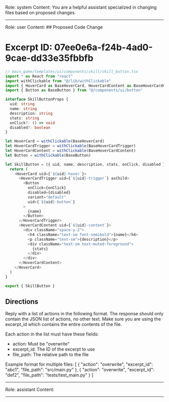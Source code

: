 Role: system
Content: You are a helpful assistant specialized in changing files based on proposed changes.
__________________
Role: user
Content: ## Proposed Code Change
# Excerpt ID: 07ee0e6a-f24b-4ad0-9cae-dd33e35fbbfb
```typescript
// main_game/templates/ui/components/skill/skill_button.tsx
import * as React from "react"
import withClickable from "@/lib/withClickable"
import { HoverCard as BaseHoverCard, HoverCardContent as BaseHoverCardContent, HoverCardTrigger as BaseHoverCardTrigger } from "@/components/ui/hover-card"
import { Button as BaseButton } from "@/components/ui/button"

interface SkillButtonProps {
  uid: string
  name: string
  description: string
  stats: string
  onClick?: () => void
  disabled?: boolean
}

let HoverCard = withClickable(BaseHoverCard)
let HoverCardTrigger = withClickable(BaseHoverCardTrigger)
let HoverCardContent = withClickable(BaseHoverCardContent)
let Button = withClickable(BaseButton)

let SkillButton = ({ uid, name, description, stats, onClick, disabled }: SkillButtonProps) => {
  return (
    <HoverCard uid={`${uid}-hover`}>
      <HoverCardTrigger uid={`${uid}-trigger`} asChild>
        <Button 
          onClick={onClick}
          disabled={disabled}
          variant="default"
          uid={`${uid}-button`}
        >
          {name}
        </Button>
      </HoverCardTrigger>
      <HoverCardContent uid={`${uid}-content`}>
        <div className="space-y-2">
          <h4 className="text-sm font-semibold">{name}</h4>
          <p className="text-sm">{description}</p>
          <div className="text-sm text-muted-foreground">
            {stats}
          </div>
        </div>
      </HoverCardContent>
    </HoverCard>
  )
}

export { SkillButton }
```

## Directions
Reply with a list of actions in the following format. The response should only contain the JSON list of actions, no other text.
Make sure you are using the excerpt_id which contains the entire contents of the file.

Each action in the list must have these fields:
- action: Must be "overwrite"
- excerpt_id: The ID of the excerpt to use
- file_path: The relative path to the file

Example format for multiple files:
[
    {
        "action": "overwrite",
        "excerpt_id": "abc1",
        "file_path": "src/main.py"
    },
    {
        "action": "overwrite",
        "excerpt_id": "def2",
        "file_path": "tests/test_main.py"
    }
]
__________________
Role: assistant
Content: 
__________________
